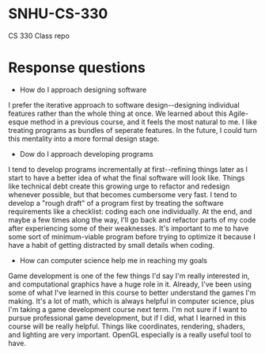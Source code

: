 # SNHU-CS-330
CS 330 Class repo


# Response questions

- How do I approach designing software

I prefer the iterative approach to software design--designing individual features rather than the whole thing at once.
We learned about this Agile-esque method in a previous course, and it feels the most natural to me. I like treating
programs as bundles of seperate features. In the future, I could turn this mentality into a more formal design stage.
  
- Dow do I approach developing programs

I tend to develop programs incrementally at first--refining things later as I start to have a better idea of what the final software will look
like. Things like technical debt create this growing urge to refactor and redesign whenever possible, but that becomes cumbersome very fast.
I tend to develop a "rough draft" of a program first by treating the software requirements like a checklist: coding each one individually.
At the end, and maybe a few times along the way, I'll go back and refactor parts of my code after experiencing some of their weaknesses.
It's important to me to have some sort of minimum-viable program before trying to optimize it because I have a habit of getting
distracted by small details when coding.
  
- How can computer science help me in reaching my goals

Game development is one of the few things I'd say I'm really interested in, and computational graphics
have a huge role in it. Already, I've been using some of what I've learned in this course to better
understand the games I'm making. It's a lot of math, which is always helpful in computer science, plus
I'm taking a game development course next term. I'm not sure if I want to pursue professional game
development, but if I did, what I learned in this course will be really helpful. Things like coordinates,
rendering, shaders, and lighting are very important. OpenGL especially is a really useful tool to have.
